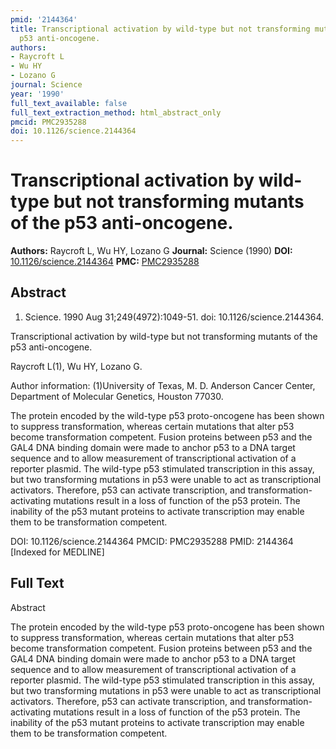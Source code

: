 ```yaml
---
pmid: '2144364'
title: Transcriptional activation by wild-type but not transforming mutants of the
  p53 anti-oncogene.
authors:
- Raycroft L
- Wu HY
- Lozano G
journal: Science
year: '1990'
full_text_available: false
full_text_extraction_method: html_abstract_only
pmcid: PMC2935288
doi: 10.1126/science.2144364
---
```


# Transcriptional activation by wild-type but not transforming mutants of the p53 anti-oncogene.
**Authors:** Raycroft L, Wu HY, Lozano G
**Journal:** Science (1990)
**DOI:** [10.1126/science.2144364](https://doi.org/10.1126/science.2144364)
**PMC:** [PMC2935288](https://www.ncbi.nlm.nih.gov/pmc/articles/PMC2935288/)

## Abstract

1. Science. 1990 Aug 31;249(4972):1049-51. doi: 10.1126/science.2144364.

Transcriptional activation by wild-type but not transforming mutants of the p53 
anti-oncogene.

Raycroft L(1), Wu HY, Lozano G.

Author information:
(1)University of Texas, M. D. Anderson Cancer Center, Department of Molecular 
Genetics, Houston 77030.

The protein encoded by the wild-type p53 proto-oncogene has been shown to 
suppress transformation, whereas certain mutations that alter p53 become 
transformation competent. Fusion proteins between p53 and the GAL4 DNA binding 
domain were made to anchor p53 to a DNA target sequence and to allow measurement 
of transcriptional activation of a reporter plasmid. The wild-type p53 
stimulated transcription in this assay, but two transforming mutations in p53 
were unable to act as transcriptional activators. Therefore, p53 can activate 
transcription, and transformation-activating mutations result in a loss of 
function of the p53 protein. The inability of the p53 mutant proteins to 
activate transcription may enable them to be transformation competent.

DOI: 10.1126/science.2144364
PMCID: PMC2935288
PMID: 2144364 [Indexed for MEDLINE]

## Full Text

Abstract

The protein encoded by the wild-type p53 proto-oncogene has been shown to suppress transformation, whereas certain mutations that alter p53 become transformation competent. Fusion proteins between p53 and the GAL4 DNA binding domain were made to anchor p53 to a DNA target sequence and to allow measurement of transcriptional activation of a reporter plasmid. The wild-type p53 stimulated transcription in this assay, but two transforming mutations in p53 were unable to act as transcriptional activators. Therefore, p53 can activate transcription, and transformation-activating mutations result in a loss of function of the p53 protein. The inability of the p53 mutant proteins to activate transcription may enable them to be transformation competent.
